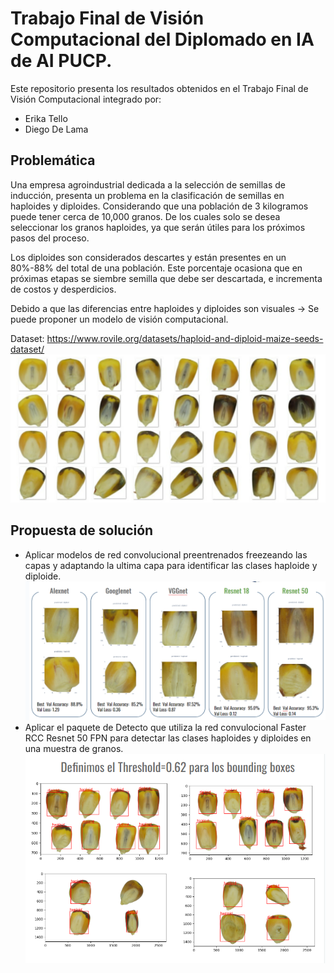 
Trabajo Final de Visión Computacional del Diplomado en IA de AI PUCP.
====================================

Este repositorio presenta los resultados obtenidos en el Trabajo Final de Visión Computacional integrado por:
- Erika Tello
- Diego De Lama

Problemática
------------------------------------
Una empresa agroindustrial dedicada a la selección de semillas de inducción, presenta un problema en la clasificación de semillas en haploides y diploides. Considerando que una población de 3 kilogramos puede tener cerca de 10,000 granos. De los cuales solo se desea seleccionar los granos haploides, ya que serán útiles para los próximos pasos del proceso. 

Los diploides son considerados descartes y están presentes en un 80%-88% del total de una población. Este porcentaje ocasiona que en próximas etapas se siembre semilla que debe ser descartada, e incrementa de costos y desperdicios. 

Debido a que las diferencias entre haploides y diploides son visuales → Se puede proponer un modelo de visión computacional. 

Dataset: https://www.rovile.org/datasets/haploid-and-diploid-maize-seeds-dataset/
![Test Image 4](https://github.com/EkiTello/TF_VisionComputcional/blob/main/img1.png)

Propuesta de solución
------------------------------------
- Aplicar modelos de red convolucional preentrenados freezeando las capas y adaptando la ultima capa para identificar las clases haploide y diploide.
![Test Image 4](https://github.com/EkiTello/TF_VisionComputcional/blob/main/img2.png)
- Aplicar el paquete de Detecto que utiliza la red convulocional Faster RCC Resnet 50 FPN para detectar las clases haploides y diploides en una muestra de granos.
![Test Image 4](https://github.com/EkiTello/TF_VisionComputcional/blob/main/img3.png)
